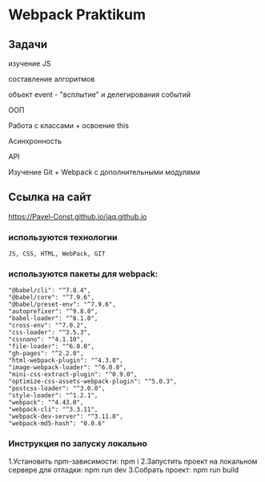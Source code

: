 # Webpack Praktikum
## Задачи

изучение JS

составление алгоритмов

объект event - "всплытие" и делегирования событий

ООП

Работа с классами + освоение this

Асинхронность

API

Изучение Git + Webpack с дополнительными модулями

## Ссылка на сайт
   https://Pavel-Const.github.io/jaq.github.io

### используются технологии
    JS, CSS, HTML, WebPack, GIT
### используются пакеты для webpack:
    "@babel/cli": "^7.8.4",
    "@babel/core": "^7.9.6",
    "@babel/preset-env": "^7.9.6",
    "autoprefixer": "^9.8.0",
    "babel-loader": "^8.1.0",
    "cross-env": "^7.0.2",
    "css-loader": "^3.5.3",
    "cssnano": "^4.1.10",
    "file-loader": "^6.0.0",
    "gh-pages": "^2.2.0",
    "html-webpack-plugin": "^4.3.0",
    "image-webpack-loader": "^6.0.0",
    "mini-css-extract-plugin": "^0.9.0",
    "optimize-css-assets-webpack-plugin": "^5.0.3",
    "postcss-loader": "^3.0.0",
    "style-loader": "^1.2.1",
    "webpack": "^4.43.0",
    "webpack-cli": "^3.3.11",
    "webpack-dev-server": "^3.11.0",
    "webpack-md5-hash": "0.0.6"
### Инструкция по запуску локально
1.Установить npm-зависимости: npm i
2.Запустить проект на локальном сервере для отладки: npm run dev
3.Cобрать проект: npm run build
